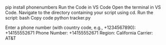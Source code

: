 pip install phonenumbers
Run the Code in VS Code
Open the terminal in VS Code.
Navigate to the directory containing your script using cd.
Run the script:
bash
Copy code
python tracker.py


Enter a phone number (with country code, e.g., +1234567890): +14155552671
Phone Number: +14155552671
Region: California
Carrier: AT&T
